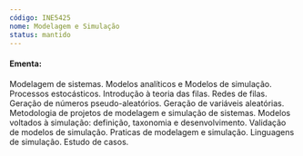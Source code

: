 ```yaml
---
código: INE5425
nome: Modelagem e Simulação
status: mantido
---
```


#### Ementa:
Modelagem de sistemas. Modelos analíticos e Modelos de simulação. Processos estocásticos. Introdução à teoria das filas. Redes de filas. Geração de números pseudo-aleatórios. Geração de variáveis aleatórias. Metodologia de projetos de modelagem e simulação de sistemas. Modelos voltados à simulação: definição, taxonomia e desenvolvimento. Validação de modelos de simulação. Praticas de modelagem e simulação. Linguagens de simulação. Estudo de casos.

